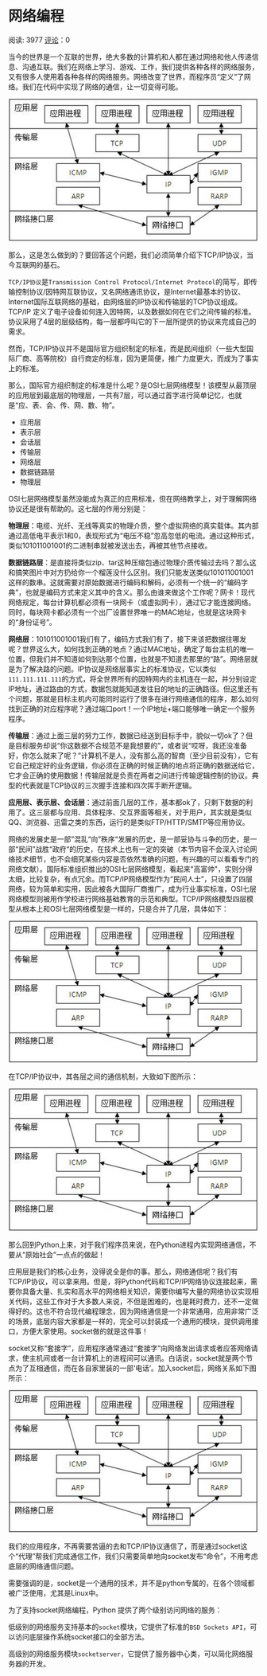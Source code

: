 # 网络编程

阅读: 3977   [评论](http://www.liujiangblog.com/course/python/75#comments)：0

当今的世界是一个互联的世界，绝大多数的计算机和人都在通过网络和他人传递信息、沟通互联。我们在网络上学习、游戏、工作，我们提供各种各样的网络服务，又有很多人使用着各种各样的网络服务。网络改变了世界，而程序员“定义”了网络。我们在代码中实现了网络的通信，让一切变得可能。

![image.png-457.5kB](%E7%BD%91%E7%BB%9C%E7%BC%96%E7%A8%8B.assets/image.png)

那么，这是怎么做到的？要回答这个问题，我们必须简单介绍下TCP/IP协议，当今互联网的基石。

`TCP/IP协议`是`Transmission Control Protocol/Internet Protocol`的简写，即传输控制协议/因特网互联协议，又名网络通讯协议，是Internet最基本的协议、Internet国际互联网络的基础，由网络层的IP协议和传输层的TCP协议组成。TCP/IP 定义了电子设备如何连入因特网，以及数据如何在它们之间传输的标准。协议采用了4层的层级结构，每一层都呼叫它的下一层所提供的协议来完成自己的需求。

然而，TCP/IP协议并不是国际官方组织制定的标准，而是民间组织（一些大型国际厂商、高等院校）自行商定的标准，因为更简便，推广力度更大，而成为了事实上的标准。

那么，国际官方组织制定的标准是什么呢？是OSI七层网络模型！该模型从最顶层的应用层到最底层的物理层，一共有7层，可以通过首字进行简单记忆，也就是“应、表、会、传、网、数、物”。

- 应用层
- 表示层
- 会话层
- 传输层
- 网络层
- 数据链路层
- 物理层

OSI七层网络模型虽然没能成为真正的应用标准，但在网络教学上，对于理解网络协议还是很有帮助的。这七层的作用分别是：

**物理层**：电缆、光纤、无线等真实的物理介质，整个虚拟网络的真实载体。其内部通过高低电平表示1和0，表现形式为“电压不稳”忽高忽低的电流。通过这种形式，类似101011001001的二进制串就被发送出去，再被其他节点接收。

**数据链路层**：是直接将类似zip、tar这种压缩包通过物理介质传输过去吗？那么这和搞笑图片中对方扔给你一个榴莲没什么区别。我们只能发送类似101011001001这样的数串。这就需要对原始数据进行编码和解码，必须有一个统一的“编码字典”，也就是编码方式来定义其中的含义。那么由谁来做这个工作呢？网卡！现代网络规定，每台计算机都必须有一块网卡（或虚拟网卡），通过它才能连接网络。同时，每块网卡都必须有一个出厂设置世界唯一的MAC地址，也就是这块网卡的“身份证号”。

**网络层**：101011001001我们有了，编码方式我们有了，接下来该把数据往哪发呢？世界这么大，如何找到正确的地点？通过MAC地址，确定了每台主机的唯一位置，但我们并不知道如何到达那个位置，也就是不知道去那里的“路”。网络层就是为了解决路的问题。IP协议是网络层事实上的标准协议，它以类似`111.111.111.111`的方式，将全世界所有的因特网内的主机连在一起，并分别设定IP地址，通过路由的方式，数据包就能知道发往目的地址的正确路径。但这里还有个问题，那就是目标主机内可能同时运行了很多在进行网络通信的程序，那么如何找到正确的对应程序呢？通过端口port！一个IP地址+端口能够唯一确定一个服务程序。

**传输层**：通过上面三层的努力工作，数据已经送到目标手中，貌似一切ok了？但是目标服务却说“你这数据不合规范不是我想要的”，或者说“哎呀，我还没准备好，你怎么就来了呢？”计算机不是人，没有那么高的智商（至少目前没有），它有它自己规定好的业务逻辑，你必须在正确的时候正确的地点将正确的数据送给它，它才会正确的使用数据！传输层就是负责在两者之间进行传输逻辑控制的协议。典型的代表就是TCP协议的三次握手连接和四次挥手断开逻辑。

**应用层、表示层、会话层**：通过前面几层的工作，基本都ok了，只剩下数据的利用了。这三层都与应用、具体程序、交互界面等相关，对于用户，其实就是类似QQ、浏览器、迅雷之类的东西，运行的是类似FTP/HTTP/SMTP等应用协议。

网络的发展史是一部”混乱“向”秩序“发展的历史，是一部妥协与斗争的历史，是一部“民间”战胜“政府“的历史，在技术上也有一定的突破（本节内容不会深入讨论网络技术细节，也不会细究某些内容是否依然准确的问题，有兴趣的可以看看专门的网络文献）。国际标准组织推出的OSI七层网络模型，看起来"高富帅"，实则分得太细，比较复杂，有点冗余。而TCP/IP网络模型作为“民间人士”，只设置了四层网络，较为简单和实用，因此被各大国际厂商推广，成为行业事实标准，OSI七层网络模型则被用作学校进行网络基础教育的示范和典型。TCP/IP网络模型四层模型从根本上和OSI七层网络模型是一样的，只是合并了几层，具体如下：　

![image.png-44.1kB](%E7%BD%91%E7%BB%9C%E7%BC%96%E7%A8%8B.assets/image.png)

在TCP/IP协议中，其各层之间的通信机制，大致如下图所示：

![image.png-195.6kB](%E7%BD%91%E7%BB%9C%E7%BC%96%E7%A8%8B.assets/image.png)

那么回到Python上来，对于我们程序员来说，在Python进程内实现网络通信，不要从“原始社会”一点点的做起！

应用层是我们的核心业务，没得说全是你的事。那么，网络通信呢？我们有TCP/IP协议，可以拿来用。但是，将Python代码和TCP/IP网络协议连接起来，需要你具备大量、扎实和高水平的网络相关知识，需要你编写大量的网络协议实现相关代码，这些工作对于大多数人来说，不但是困难的，也是耗时费力，还不一定做得好的。这也不符合现代编程理念，因为网络通信是一个非常通用，应用非常广泛的场景，底层内容大家都是一样的，完全可以封装成一个通用的模块，提供调用接口，方便大家使用。socket做的就是这件事！

socket又称“套接字”，应用程序通常通过“套接字”向网络发出请求或者应答网络请求，使主机间或者一台计算机上的进程间可以通讯。白话说，socket就是两个节点为了互相通信，而在各自家里装的一部‘电话’。加入socket后，网络关系如下图所示：

![image.png-68.2kB](%E7%BD%91%E7%BB%9C%E7%BC%96%E7%A8%8B.assets/image.png)

我们的应用程序，不再需要苦逼的去和TCP/IP协议通信了，而是通过socket这个“代理”帮我们完成通信工作，我们只需要简单地向socket发布“命令”，不用考虑底层的网络通信问题。

需要强调的是，socket是一个通用的技术，并不是python专属的，在各个领域都被广泛使用，尤其是Linux中。

为了支持socket网络编程，Python 提供了两个级别访问网络的服务：

低级别的网络服务支持基本的`socket`模块，它提供了标准的`BSD Sockets API`，可以访问底层操作系统socket接口的全部方法。

高级别的网络服务模块`socketserver`，它提供了服务器中心类，可以简化网络服务器的开发。